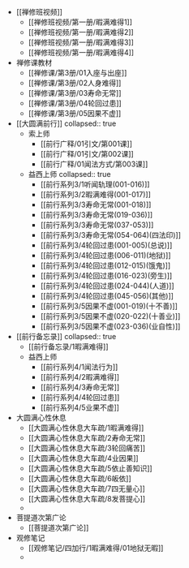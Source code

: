 - [[禅修班视频]]
	- [[禅修班视频/第一册/暇满难得1]]
	- [[禅修班视频/第一册/暇满难得2]]
	- [[禅修班视频/第一册/暇满难得3]]
	- [[禅修班视频/第一册/暇满难得4]]
- 禅修课教材
	- [[禅修课/第3册/01入座与出座]]
	- [[禅修课/第3册/02人身难得]]
	- [[禅修课/第3册/03寿命无常]]
	- [[禅修课/第3册/04轮回过患]]
	- [[禅修课/第3册/05因果不虚]]
- [[大圆满前行]]
  collapsed:: true
	- 索上师
		- [[前行广释/01引文/第001课]]
		- [[前行广释/01引文/第002课]]
		- [[前行广释/01闻法方式/第003课]]
	- 益西上师
	  collapsed:: true
		- [[前行系列3/1听闻轨理(001-016)]]
		- [[前行系列3/2暇满难得(001-017)]]
		- [[前行系列3/3寿命无常(001-018)]]
		- [[前行系列3/3寿命无常(019-036)]]
		- [[前行系列3/3寿命无常(037-053)]]
		- [[前行系列3/3寿命无常(054-064)(四法印)]]
		- [[前行系列3/4轮回过患(001-005)(总说)]]
		- [[前行系列3/4轮回过患(006-011)(地狱)]]
		- [[前行系列3/4轮回过患(012-015)(饿鬼)]]
		- [[前行系列3/4轮回过患(016-023)(旁生)]]
		- [[前行系列3/4轮回过患(024-044)(人道)]]
		- [[前行系列3/4轮回过患(045-056)(其他)]]
		- [[前行系列3/5因果不虚(001-019)(十不善)]]
		- [[前行系列3/5因果不虚(020-022)(十善业)]]
		- [[前行系列3/5因果不虚(023-036)(业自性)]]
- [[前行备忘录]]
  collapsed:: true
	- [[前行备忘录/1暇满难得]]
	- 益西上师
		- [[前行系列4/1闻法行为]]
		- [[前行系列4/2暇满难得]]
		- [[前行系列4/3寿命无常]]
		- [[前行系列4/4轮回过患]]
		- [[前行系列4/5业果不虚]]
- 大圆满心性休息
	- [[大圆满心性休息大车疏/1暇满难得]]
	- [[大圆满心性休息大车疏/2寿命无常]]
	- [[大圆满心性休息大车疏/3轮回痛苦]]
	- [[大圆满心性休息大车疏/4业因果]]
	- [[大圆满心性休息大车疏/5依止善知识]]
	- [[大圆满心性休息大车疏/6皈依]]
	- [[大圆满心性休息大车疏/7四无量心]]
	- [[大圆满心性休息大车疏/8发菩提心]]
	-
- 菩提道次第广论
	- [[菩提道次第广论]]
- 观修笔记
	- [[观修笔记/四加行/1暇满难得/01地狱无暇]]
	-